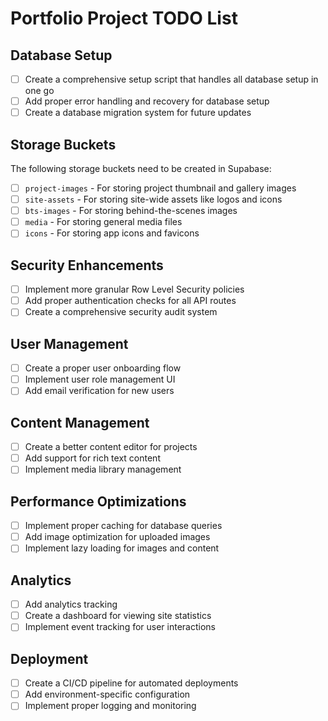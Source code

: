 # Portfolio Project TODO List

## Database Setup

- [ ] Create a comprehensive setup script that handles all database setup in one go
- [ ] Add proper error handling and recovery for database setup
- [ ] Create a database migration system for future updates

## Storage Buckets

The following storage buckets need to be created in Supabase:

- [ ] `project-images` - For storing project thumbnail and gallery images
- [ ] `site-assets` - For storing site-wide assets like logos and icons
- [ ] `bts-images` - For storing behind-the-scenes images
- [ ] `media` - For storing general media files
- [ ] `icons` - For storing app icons and favicons

## Security Enhancements

- [ ] Implement more granular Row Level Security policies
- [ ] Add proper authentication checks for all API routes
- [ ] Create a comprehensive security audit system

## User Management

- [ ] Create a proper user onboarding flow
- [ ] Implement user role management UI
- [ ] Add email verification for new users

## Content Management

- [ ] Create a better content editor for projects
- [ ] Add support for rich text content
- [ ] Implement media library management

## Performance Optimizations

- [ ] Implement proper caching for database queries
- [ ] Add image optimization for uploaded images
- [ ] Implement lazy loading for images and content

## Analytics

- [ ] Add analytics tracking
- [ ] Create a dashboard for viewing site statistics
- [ ] Implement event tracking for user interactions

## Deployment

- [ ] Create a CI/CD pipeline for automated deployments
- [ ] Add environment-specific configuration
- [ ] Implement proper logging and monitoring
